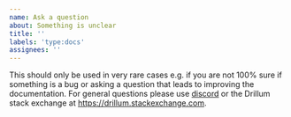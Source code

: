 ```yaml
---
name: Ask a question
about: Something is unclear
title: ''
labels: 'type:docs'
assignees: ''
---
```


This should only be used in very rare cases e.g. if you are not 100% sure if something is a bug or asking a question that leads to improving the documentation. For general questions please use [discord](https://discord.gg/nthXNEv) or the Drillum stack exchange at https://drillum.stackexchange.com.
